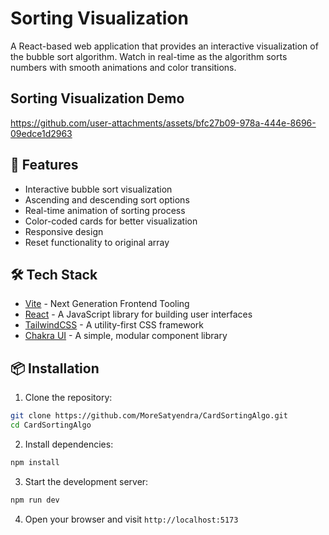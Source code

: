 # Sorting Visualization

A React-based web application that provides an interactive visualization of the bubble sort algorithm. Watch in real-time as the algorithm sorts numbers with smooth animations and color transitions.

## Sorting Visualization Demo

https://github.com/user-attachments/assets/bfc27b09-978a-444e-8696-09edce1d2963


## 🚀 Features

- Interactive bubble sort visualization
- Ascending and descending sort options
- Real-time animation of sorting process
- Color-coded cards for better visualization
- Responsive design
- Reset functionality to original array

## 🛠️ Tech Stack

- [Vite](https://vitejs.dev/) - Next Generation Frontend Tooling
- [React](https://reactjs.org/) - A JavaScript library for building user interfaces
- [TailwindCSS](https://tailwindcss.com/) - A utility-first CSS framework
- [Chakra UI](https://chakra-ui.com/) - A simple, modular component library

## 📦 Installation

1. Clone the repository:
```bash
git clone https://github.com/MoreSatyendra/CardSortingAlgo.git
cd CardSortingAlgo
```

2. Install dependencies:
```bash
npm install
```

3. Start the development server:
```bash
npm run dev
```

4. Open your browser and visit `http://localhost:5173`
